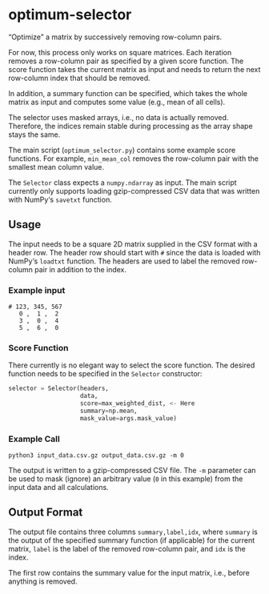 # optimum-selector

“Optimize” a matrix by successively removing row-column pairs.

For now, this process only works on square matrices. Each iteration removes a
row-column pair as specified by a given score function. The score function takes
the current matrix as input and needs to return the next row-column index that
should be removed.

In addition, a summary function can be specified, which takes the whole matrix
as input and computes some value (e.g., mean of all cells).

The selector uses masked arrays, i.e., no data is actually removed. Therefore,
the indices remain stable during processing as the array shape stays the same.

The main script (`optimum_selector.py`) contains some example score functions.
For example, `min_mean_col` removes the row-column pair with the smallest mean
column value.

The `Selector` class expects a `numpy.ndarray` as input. The main script
currently only supports loading gzip-compressed CSV data that was written with
NumPy‘s `savetxt` function.

## Usage

The input needs to be a square 2D matrix supplied in the CSV format with a
header row. The header row should start with `#` since the data is loaded with
NumPy‘s `loadtxt` function. The headers are used to label the removed
row-column pair in addition to the index.

### Example input

```
# 123, 345, 567
   0 ,  1 ,  2
   3 ,  0 ,  4
   5 ,  6 ,  0
```

### Score Function

There currently is no elegant way to select the score function. The desired
function needs to be specified in the `Selector` constructor:
```python
selector = Selector(headers,
                    data,
                    score=max_weighted_dist, <- Here
                    summary=np.mean,
                    mask_value=args.mask_value)
```

### Example Call

```
python3 input_data.csv.gz output_data.csv.gz -m 0
```
The output is written to a gzip-compressed CSV file. The `-m` parameter can be
used to mask (ignore) an arbitrary value (`0` in this example) from the input
data and all calculations.

## Output Format

The output file contains three columns `summary,label,idx`, where `summary` is
the output of the specified summary function (if applicable) for the current
matrix, `label` is the label of the removed row-column pair, and `idx` is the
index.

The first row contains the summary value for the input matrix, i.e., before
anything is removed.
